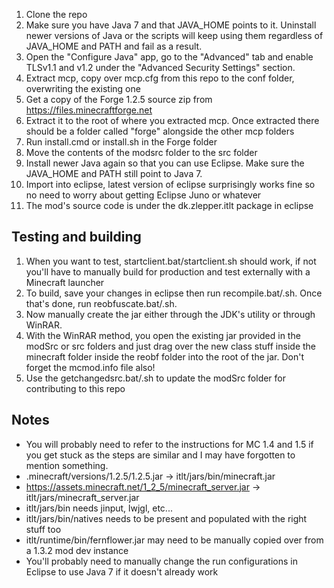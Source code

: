 1. Clone the repo
2. Make sure you have Java 7 and that JAVA_HOME points to it. Uninstall newer versions of Java or the scripts will keep using them regardless of JAVA_HOME and PATH and fail as a result.
3. Open the "Configure Java" app, go to the "Advanced" tab and enable TLSv1.1 and v1.2 under the "Advanced Security Settings" section.
4. Extract mcp, copy over mcp.cfg from this repo to the conf folder, overwriting the existing one
5. Get a copy of the Forge 1.2.5 source zip from https://files.minecraftforge.net
6. Extract it to the root of where you extracted mcp. Once extracted there should be a folder called "forge" alongside the other mcp folders
7. Run install.cmd or install.sh in the Forge folder
8. Move the contents of the modsrc folder to the src folder
9. Install newer Java again so that you can use Eclipse. Make sure the JAVA_HOME and PATH still point to Java 7.
10. Import into eclipse, latest version of eclipse surprisingly works fine so no need to worry about getting Eclipse Juno or whatever
11. The mod's source code is under the dk.zlepper.itlt package in eclipse

## Testing and building
1. When you want to test, startclient.bat/startclient.sh should work, if not you'll have to manually build for production and test externally with a Minecraft launcher
2. To build, save your changes in eclipse then run recompile.bat/.sh. Once that's done, run reobfuscate.bat/.sh.
3. Now manually create the jar either through the JDK's utility or through WinRAR.
4. With the WinRAR method, you open the existing jar provided in the modSrc or src folders and just drag over the new class stuff inside the minecraft folder inside the reobf folder into the root of the jar. Don't forget the mcmod.info file also!
5. Use the getchangedsrc.bat/.sh to update the modSrc folder for contributing to this repo

## Notes
- You will probably need to refer to the instructions for MC 1.4 and 1.5 if you get stuck as the steps are similar and I may have forgotten to mention something.
- .minecraft/versions/1.2.5/1.2.5.jar -> itlt/jars/bin/minecraft.jar
- https://assets.minecraft.net/1_2_5/minecraft_server.jar -> itlt/jars/minecraft_server.jar
- itlt/jars/bin needs jinput, lwjgl, etc...
- itlt/jars/bin/natives needs to be present and populated with the right stuff too
- itlt/runtime/bin/fernflower.jar may need to be manually copied over from a 1.3.2 mod dev instance
- You'll probably need to manually change the run configurations in Eclipse to use Java 7 if it doesn't already work